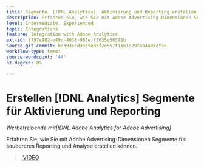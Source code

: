 ```yaml
---
title: Segmente  [!DNL Analytics]  Aktivierung und Reporting erstellen
description: Erfahren Sie, wie Sie mit Adobe Advertising-Dimensionen Segmente für saubereres Reporting und Analyse erstellen können.
level: Intermediate, Experienced
topic: Integrations
feature: Integration with Adobe Analytics
exl-id: f797e982-e49d-4038-982e-f2635e56591b
source-git-commit: ba393ccd33a5e05f2e557f1161c29fab4a03ef35
workflow-type: tm+mt
source-wordcount: '44'
ht-degree: 0%

---
```


# Erstellen [!DNL Analytics] Segmente für Aktivierung und Reporting

*Werbetreibende mit[!DNL Adobe Analytics for Adobe Advertising]*

Erfahren Sie, wie Sie mit Adobe Advertising-Dimensionen Segmente für saubereres Reporting und Analyse erstellen können.

>[!VIDEO](https://video.tv.adobe.com/v/33916)
